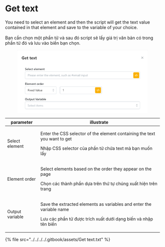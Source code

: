 # Get text

You need to select an element and then the script will get the text value contained in that element and  save to the variable of your choice.\
\
Bạn cần chọn một phần tử và sau đó script sẽ lấy giá trị văn bản có trong phần tử đó và lưu vào biến bạn chọn.

<figure><img src="../../../../.gitbook/assets/image (20) (1) (1) (1) (1).png" alt=""><figcaption></figcaption></figure>

| parameter       | illustrate                                                                                                                                               |
| --------------- | -------------------------------------------------------------------------------------------------------------------------------------------------------- |
| Select element  | <p>Enter the CSS selector of the element containing the text you want to get</p><p></p><p>Nhập CSS selector của phần tử chứa text mà bạn muốn lấy</p>    |
| Element order   | <p>Select elements based on the order they appear on the page</p><p></p><p>Chọn các thành phần dựa trên thứ tự chúng xuất hiện trên trang</p>            |
| Output variable | <p>Save the extracted elements as variables and enter the variable name</p><p></p><p>Lưu các phần tử được trích xuất dưới dạng biến và nhập tên biến</p> |

{% file src="../../../../.gitbook/assets/Get text.txt" %}

